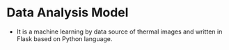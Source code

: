 # Data Analysis Model
- It is a machine learning by data source of thermal images and written in Flask based on Python language.
